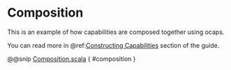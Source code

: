 # Composition

This is an example of how capabilities are composed together using ocaps.

You can read more in @ref:[Constructing Capabilities](../guide/construction.md) section of the guide.

@@snip [Composition.scala]($examples$/Composition.scala) { #composition }

